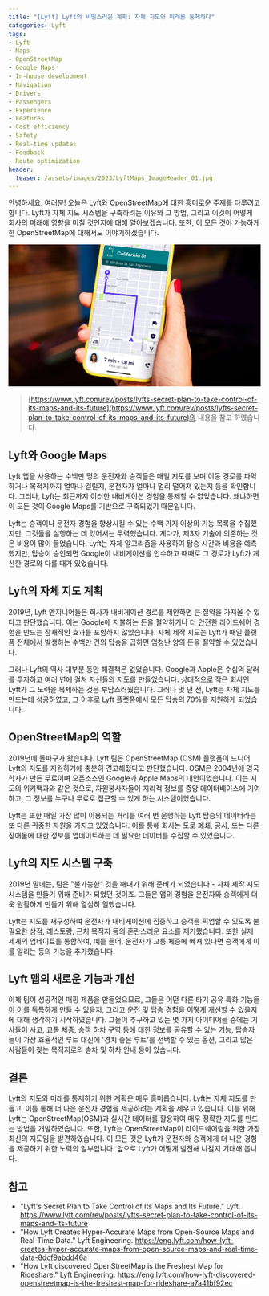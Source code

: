 ```yaml
---
title: "[Lyft] Lyft의 비밀스러운 계획: 자체 지도와 미래를 통제하다"
categories: Lyft
tags:
- Lyft
- Maps
- OpenStreetMap
- Google Maps
- In-house development
- Navigation
- Drivers
- Passengers
- Experience
- Features
- Cost efficiency
- Safety
- Real-time updates
- Feedback
- Route optimization
header:
  teaser: /assets/images/2023/LyftMaps_ImageHeader_01.jpg
---
```


안녕하세요, 여러분! 오늘은 Lyft와 OpenStreetMap에 대한 흥미로운 주제를 다루려고 합니다. Lyft가 자체 지도 시스템을 구축하려는 이유와 그 방법, 그리고 이것이 어떻게 회사의 미래에 영향을 미칠 것인지에 대해 알아보겠습니다. 또한, 이 모든 것이 가능하게 한 OpenStreetMap에 대해서도 이야기하겠습니다.

![](/assets/images/2023/LyftMaps_ImageHeader_01.jpg)

> [https://www.lyft.com/rev/posts/lyfts-secret-plan-to-take-control-of-its-maps-and-its-future](https://www.lyft.com/rev/posts/lyfts-secret-plan-to-take-control-of-its-maps-and-its-future)의 내용을 참고 하였습니다.

## Lyft와 Google Maps

Lyft 앱을 사용하는 수백만 명의 운전자와 승객들은 매일 지도를 보며 이동 경로를 파악하거나 목적지까지 얼마나 걸릴지, 운전자가 얼마나 멀리 떨어져 있는지 등을 확인합니다. 그러나, Lyft는 최근까지 이러한 내비게이션 경험을 통제할 수 없었습니다. 왜냐하면 이 모든 것이 Google Maps를 기반으로 구축되었기 때문입니다.

Lyft는 승객이나 운전자 경험을 향상시킬 수 있는 수백 가지 이상의 기능 목록을 수집했지만, 그것들을 실행하는 데 있어서는 무력했습니다. 게다가, 제3자 기술에 의존하는 것은 비용이 많이 들었습니다. Lyft는 자체 알고리즘을 사용하여 탑승 시간과 비용을 예측했지만, 탑승이 승인되면 Google이 내비게이션을 인수하고 때때로 그 경로가 Lyft가 계산한 경로와 다를 때가 있었습니다.

## Lyft의 자체 지도 계획

2019년, Lyft 엔지니어들은 회사가 내비게이션 경로를 제안하면 큰 절약을 가져올 수 있다고 판단했습니다. 이는 Google에 지불하는 돈을 절약하거나 더 안전한 라이드쉐어 경험을 만드는 잠재적인 효과를 포함하지 않았습니다. 자체 제작 지도는 Lyft가 매일 플랫폼 전체에서 발생하는 수백만 건의 탑승을 곱하면 엄청난 양의 돈을 절약할 수 있었습니다.

그러나 Lyft의 역사 대부분 동안 해결책은 없었습니다. Google과 Apple은 수십억 달러를 투자하고 여러 년에 걸쳐 자신들의 지도를 만들었습니다. 상대적으로 작은 회사인 Lyft가 그 노력을 복제하는 것은 부담스러웠습니다. 그러나 몇 년 전, Lyft는 자체 지도를 만드는데 성공하였고, 그 이후로 Lyft 플랫폼에서 모든 탑승의 70%를 지원하게 되었습니다.

## OpenStreetMap의 역할

2019년에 돌파구가 왔습니다. Lyft 팀은 OpenStreetMap (OSM) 플랫폼이 드디어 Lyft의 지도를 지원하기에 충분히 견고해졌다고 판단했습니다. OSM은 2004년에 영국 학자가 만든 무료이며 오픈소스인 Google과 Apple Maps의 대안이었습니다. 이는 지도의 위키백과와 같은 것으로, 자원봉사자들이 지리적 정보를 중앙 데이터베이스에 기여하고, 그 정보를 누구나 무료로 접근할 수 있게 하는 시스템이었습니다.

Lyft는 또한 매일 가장 많이 이용되는 거리를 여러 번 운행하는 Lyft 탑승의 데이터라는 또 다른 귀중한 자원을 가지고 있었습니다. 이를 통해 회사는 도로 폐쇄, 공사, 또는 다른 장애물에 대한 정보를 업데이트하는 데 필요한 데이터를 수집할 수 있었습니다.

## Lyft의 지도 시스템 구축

2019년 말에는, 팀은 "불가능한" 것을 해내기 위해 준비가 되었습니다 - 자체 제작 지도 시스템을 만들기 위해 준비가 되었던 것이죠. 그들은 앱의 경험을 운전자와 승객에게 더욱 원활하게 만들기 위해 열심히 일했습니다.

Lyft는 지도를 재구성하여 운전자가 내비게이션에 집중하고 승객을 픽업할 수 있도록 불필요한 상점, 레스토랑, 근처 목적지 등의 혼란스러운 요소를 제거했습니다. 또한 실제 세계의 업데이트를 통합하여, 예를 들어, 운전자가 교통 체증에 빠져 있다면 승객에게 이를 알리는 등의 기능을 추가했습니다.

## Lyft 맵의 새로운 기능과 개선

이제 팀이 성공적인 매핑 제품을 만들었으므로, 그들은 어떤 다른 타기 공유 특화 기능들이 이를 독특하게 만들 수 있을지, 그리고 운전 및 탑승 경험을 어떻게 개선할 수 있을지에 대해 생각하기 시작하였습니다. 그들이 추구하고 있는 몇 가지 아이디어들 중에는 기사들이 사고, 교통 체증, 승객 하차 구역 등에 대한 정보를 공유할 수 있는 기능, 탑승자들이 가장 효율적인 루트 대신에 '경치 좋은 루트'를 선택할 수 있는 옵션, 그리고 많은 사람들이 찾는 목적지로의 승차 및 하차 안내 등이 있습니다.

## 결론

Lyft의 지도와 미래를 통제하기 위한 계획은 매우 흥미롭습니다. Lyft는 자체 지도를 만들고, 이를 통해 더 나은 운전자 경험을 제공하려는 계획을 세우고 있습니다. 이를 위해 Lyft는 OpenStreetMap(OSM)과 실시간 데이터를 활용하여 매우 정확한 지도를 만드는 방법을 개발하였습니다. 또한, Lyft는 OpenStreetMap이 라이드쉐어링을 위한 가장 최신의 지도임을 발견하였습니다. 이 모든 것은 Lyft가 운전자와 승객에게 더 나은 경험을 제공하기 위한 노력의 일부입니다. 앞으로 Lyft가 어떻게 발전해 나갈지 기대해 봅니다.

## 참고

* "Lyft's Secret Plan to Take Control of Its Maps and Its Future." Lyft. https://www.lyft.com/rev/posts/lyfts-secret-plan-to-take-control-of-its-maps-and-its-future
* "How Lyft Creates Hyper-Accurate Maps from Open-Source Maps and Real-Time Data." Lyft Engineering. https://eng.lyft.com/how-lyft-creates-hyper-accurate-maps-from-open-source-maps-and-real-time-data-8dcf9abdd46a
* "How Lyft discovered OpenStreetMap is the Freshest Map for Rideshare." Lyft Engineering. https://eng.lyft.com/how-lyft-discovered-openstreetmap-is-the-freshest-map-for-rideshare-a7a41bf92ec